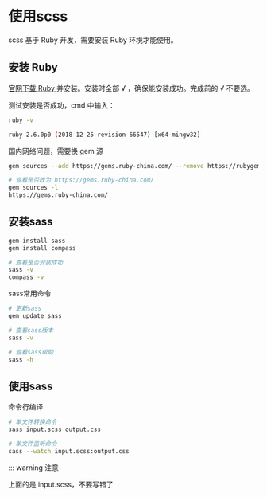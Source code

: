 # 使用scss

scss 基于 Ruby 开发，需要安装 Ruby 环境才能使用。

## 安装 Ruby

[官网下载 Ruby ](https://rubyinstaller.org/downloads/)并安装。安装时全部 √ ，确保能安装成功。完成前的 √ 不要选。

测试安装是否成功，cmd 中输入：

```bash
ruby -v

ruby 2.6.0p0 (2018-12-25 revision 66547) [x64-mingw32]
```

国内网络问题，需要换 gem 源

```bash
gem sources --add https://gems.ruby-china.com/ --remove https://rubygems.org/

# 查看是否改为 https://gems.ruby-china.com/
gem sources -l
https://gems.ruby-china.com/
```

## 安装sass

```bash
gem install sass
gem install compass

# 查看是否安装成功
sass -v
compass -v
```

sass常用命令

```bash
# 更新sass
gem update sass

# 查看sass版本
sass -v

# 查看sass帮助
sass -h
```

## 使用sass

命令行编译

```bash
# 单文件转换命令
sass input.scss output.css

# 单文件监听命令
sass --watch input.scss:output.css
```

::: warning 注意

上面的是 input.scss，不要写错了